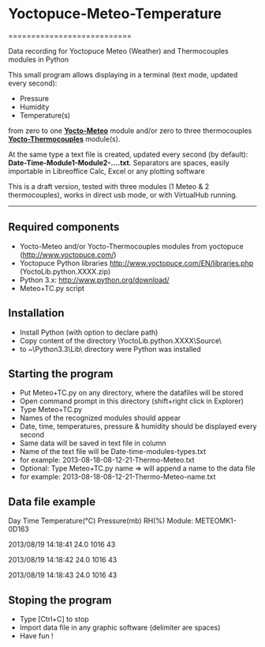 # Yoctopuce-Meteo-Temperature
===========================

Data recording for Yoctopuce Meteo (Weather) and Thermocouples modules in Python 

This small program allows displaying in a terminal (text mode, updated every second):
* Pressure
* Humidity
* Temperature(s)

from zero to one **[Yocto-Meteo](http://www.yoctopuce.com/EN/products/capteurs-usb/yocto-meteo)** module
and/or zero to three thermocouples **[Yocto-Thermocouples](http://www.yoctopuce.com/EN/products/usb-sensors/yocto-thermocouple)** module(s).

At the same type a text file is created, updated every second (by default): **Date-Time-Module1-Module2-....txt**. 
Separators are spaces, easily importable in Libreoffice Calc, Excel or any plotting software

This is a draft version, tested with three modules (1 Meteo & 2 thermocouples), works in direct usb mode, or with VirtualHub running.

***

## Required components

* Yocto-Meteo and/or Yocto-Thermocouples modules from yoctopuce (http://www.yoctopuce.com/)
* Yoctopuce Python libraries http://www.yoctopuce.com/EN/libraries.php (YoctoLib.python.XXXX.zip)
* Python 3.x: http://www.python.org/download/
* Meteo+TC.py script

## Installation

* Install Python (with option to declare path)
* Copy content of the directory \YoctoLib.python.XXXX\Source\
* to ~\Python3.3\Lib\ directory were Python was installed

## Starting the program 

* Put Meteo+TC.py on any directory, where the datafiles will be stored
* Open command prompt in this directory (shift+right click in Explorer)
* Type Meteo+TC.py
* Names of the recognized modules should appear
* Date, time, temperatures, pressure & humidity should be displayed every second
* Same data will be saved in text file in column 
* Name of the text file will be Date-time-modules-types.txt
* for example: 2013-08-18-08-12-21-Thermo-Meteo.txt
* Optional: Type Meteo+TC.py name => will append a name to the data file
* for example: 2013-08-18-08-12-21-Thermo-Meteo-name.txt

## Data file example

Day Time Temperature(°C) Pressure(mb) RH(%) Module: METEOMK1-0D163

2013/08/19 14:18:41 24.0 1016 43

2013/08/19 14:18:42 24.0 1016 43

2013/08/19 14:18:43 24.0 1016 43

## Stoping the program

* Type [Ctrl+C] to stop
* Import data file in any graphic software (delimiter are spaces)
* Have fun !

